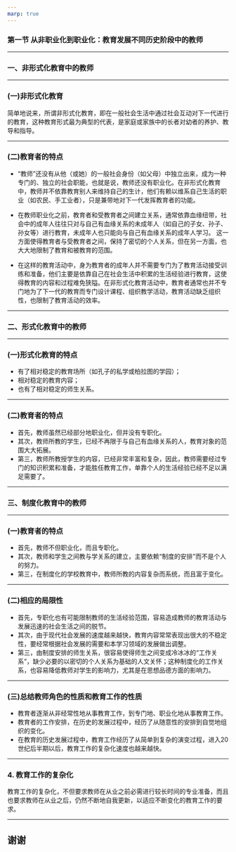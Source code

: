 ```yaml
---
marp: true
---
```

### **第一节 从非职业化到职业化：教育发展不同历史阶段中的教师**

---

### **一、非形式化教育中的教师**

---

### **(一)非形式化教育**

简单地说来，所谓非形式化教育，即在一般社会生活中通过社会互动对下一代进行的教育，这种教育形式最为典型的代表，是家庭或家族中的长者对幼者的养护、教导和指导。

---

### **(二)教育者的特点**

- “教师”还没有从他（或她）的一般社会身份（如父母）中独立出来，成为一种专门的、独立的社会职能，也就是说，教师还没有职业化。在非形式化教育中，教师并不依靠教育别人来维持自己的生计，他们有赖以维系自己生活的职业（如农民、手工业者），只是兼带地对下一代发挥教育者的功能。

- 在教师职业化之前，教育者和受教育者之间建立关系，通常依靠血缘纽带，社会中的成年人往往只对与自己有血缘关系的未成年人（如自己的子女、孙子、孙女等）进行教育，未成年人也只能向与自己有血缘关系的成年人学习。 这一方面使得教育者与受教育者之间，保持了密切的个人关系，但在另一方面，也大大地限制了教育和被教育的范围。

- 在这样的教育活动中，身为教育者的成年人并不需要专门为了教育活动接受训练和准备，他们主要是依靠自己在社会生活中积累的生活经验进行教育，这使得教育的内容和过程难免狭隘。在非形式化教育活动中，教育者通常也并不专门地为了下一代的教育而专门设计课程、组织教学活动，教育活动缺乏组织性，也限制了教育活动的效率。

---

### **二、形式化教育中的教师**

---

### **(一)形式化教育的特点**

- 有了相对稳定的教育场所（如孔子的私学或柏拉图的学园）；
- 相对稳定的教育内容；
- 也有了相对稳定的师生关系。

---

### **(二)教育者的特点**

- 首先，教师虽然已经部分地职业化，但并没有专职化。
- 其次，教师所教的学生，已经不再限于与自己有血缘关系的人，教育对象的范围大大拓展。
- 第三，教师所教授学生的内容，已经非常丰富和复杂，因此，教师需要经过专门的知识积累和准备，才能胜任教育工作，单靠个人的生活经验已经不足以满足需要了。

---

### **三、制度化教育中的教师**

---

### **(一)教育者的特点**

- 首先，教师不但职业化，而且专职化。
- 其次，教师和学生之间教与学关系的建立，主要依赖“制度的安排”而不是个人的努力。
- 第三，在制度化的学校教育中，教师所教的内容复杂而系统，而且富于变化。

---

### **(二)相应的局限性**

- 首先，专职化也有可能限制教师的生活经验范围，容易造成教师的教育活动与发展迅速的社会生活之间的脱节。
- 其次，由于现代社会发展的速度越来越快，教育内容常常表现出很大的不稳定性，要经常根据社会发展的需要和本学习领域的发展做出调整。
- 第三，由制度安排的师生关系，很容易使得师生之间变成冷冰冰的“工作关系”，缺少必要的以密切的个人关系为基础的人文关怀；这种制度化的工作关系，也容易降低教师对学生的影响力，尤其是在思想品德方面的影响力。

---

### **(三)总结教师角色的性质和教育工作的性质**

- 教育者逐渐从非经常性地从事教育工作，到专门地、职业化地从事教育工作。
- 教育者的工作安排，在历史的发展过程中，经历了从随意性的安排到自觉地组织的变化。
- 在教育的历史发展过程中，教育工作经历了从简单到复杂的演变过程，进入20世纪后半期以后，教育工作的复杂化速度也越来越快。

---

### **4. 教育工作的复杂化**

教育工作的复杂化，不但要求教师在从业之前必需进行较长时间的专业准备，而且也要求教师在从业之后，仍然不断地自我更新，以适应不断变化的教育工作的要求。

---

## **谢谢**